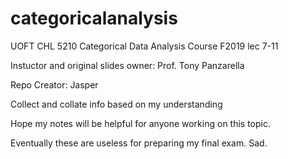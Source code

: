 # categoricalanalysis

UOFT CHL 5210 Categorical Data Analysis Course F2019 lec 7-11 

Instuctor and original slides owner: Prof. Tony Panzarella

Repo Creator: Jasper

Collect and collate info based on my understanding

Hope my notes will be helpful for anyone working on this topic.

Eventually these are useless for preparing my final exam. Sad.

